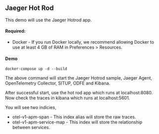 ## Jaeger Hot Rod

This demo will use the Jaeger Hotrod app. 

#### Required:
* Docker - If you run Docker locally, we recommend allowing Docker to use at least 4 GB of RAM in Preferences > Resources.

#### Demo
```
docker-compose up -d --build
``` 

The above command will start the Jaeger Hotrod sample, Jaeger Agent, OpenTelemetry Collector, SITUP, ODFE and Kibana.

After successful start, use the hot rod app which runs at localhost:8080. Now check the traces in kibana which runs at localhost:5601.

You will see two indicies,

* otel-v1-apm-span  - This index alias will store the raw traces.
* otel-v1-apm-service-map - This index will store the relationship between services.


